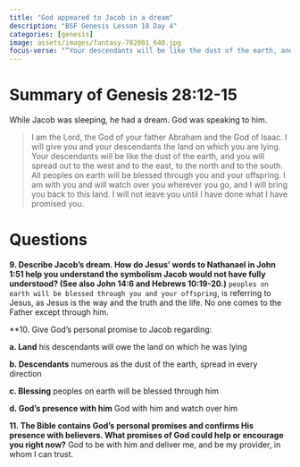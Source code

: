 ```yaml
---
title: "God appeared to Jacob in a dream"
description: "BSF Genesis Lesson 18 Day 4"
categories: [genesis]
image: assets/images/fantasy-782001_640.jpg
focus-verse: "“Your descendants will be like the dust of the earth, and you will spread out to the west and to the east, to the north and to the south. All peoples on earth will be blessed through you and your offspring.” – Genesis 28:14"
---
```


# Summary of Genesis 28:12-15

While Jacob was sleeping, he had a dream. God was speaking to him.

> I am the Lord, the God of your father Abraham and the God of Isaac. I will give you and your descendants the land on which you are lying. Your descendants will be like the dust of the earth, and you will spread out to the west and to the east, to the north and to the south. All peoples on earth will be blessed through you and your offspring. I am with you and will watch over you wherever you go, and I will bring you back to this land. I will not leave you until I have done what I have promised you.

# Questions

**9. Describe Jacob’s dream. How do Jesus’ words to Nathanael in John 1:51 help you understand the symbolism Jacob would not have fully understood? (See also John 14:6 and Hebrews 10:19-20.)** `peoples on earth will be blessed through you and your offspring`, is referring to Jesus, as Jesus is the way and the truth and the life. No one comes to the Father except through him.

**10. Give God’s personal promise to Jacob regarding: 

**a. Land** his descendants will owe the land on which he was lying

**b. Descendants** numerous as the dust of the earth, spread in every direction

**c. Blessing** peoples on earth will be blessed through him

**d. God’s presence with him** God with him and watch over him

**11. The Bible contains God’s personal promises and confirms His presence with believers. What promises of God could help or encourage you right now?** God to be with him and deliver me, and be my provider, in whom I can trust. 
